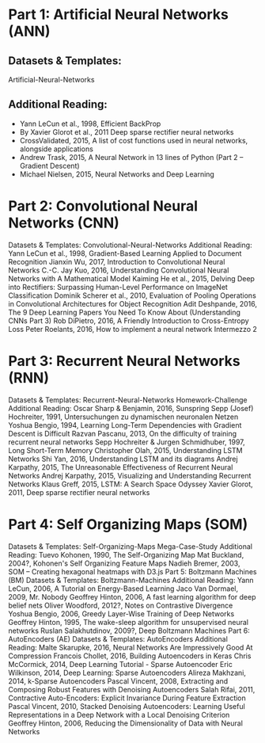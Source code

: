 # Part 1: Artificial Neural Networks (ANN)
## Datasets & Templates:
Artificial-Neural-Networks
## Additional Reading:
<ul>
  <li>
    Yann LeCun et al., 1998, Efficient BackProp
  </li>
  <li>
    By Xavier Glorot et al., 2011 Deep sparse rectifier neural networks
  </li>
  <li>
    CrossValidated, 2015, A list of cost functions used in neural networks, alongside applications

  </li>
    <li>
    Andrew Trask, 2015, A Neural Network in 13 lines of Python (Part 2 – Gradient Descent)

  </li>
    <li>
    Michael Nielsen, 2015, Neural Networks and Deep Learning

  </li>
</ul>

# Part 2: Convolutional Neural Networks (CNN)
Datasets & Templates:
Convolutional-Neural-Networks
Additional Reading:
Yann LeCun et al., 1998, Gradient-Based Learning Applied to Document Recognition
Jianxin Wu, 2017, Introduction to Convolutional Neural Networks
C.-C. Jay Kuo, 2016, Understanding Convolutional Neural Networks with A Mathematical Model
Kaiming He et al., 2015, Delving Deep into Rectifiers: Surpassing Human-Level Performance on ImageNet Classification
Dominik Scherer et al., 2010, Evaluation of Pooling Operations in Convolutional Architectures for Object Recognition
Adit Deshpande, 2016, The 9 Deep Learning Papers You Need To Know About (Understanding CNNs Part 3)
Rob DiPietro, 2016, A Friendly Introduction to Cross-Entropy Loss
Peter Roelants, 2016, How to implement a neural network Intermezzo 2
# Part 3: Recurrent Neural Networks (RNN)
Datasets & Templates:
Recurrent-Neural-Networks
Homework-Challenge
Additional Reading:
Oscar Sharp & Benjamin, 2016, Sunspring
Sepp (Josef) Hochreiter, 1991, Untersuchungen zu dynamischen neuronalen Netzen
Yoshua Bengio, 1994, Learning Long-Term Dependencies with Gradient Descent is Difficult
Razvan Pascanu, 2013, On the difficulty of training recurrent neural networks
Sepp Hochreiter & Jurgen Schmidhuber, 1997, Long Short-Term Memory
Christopher Olah, 2015, Understanding LSTM Networks
Shi Yan, 2016, Understanding LSTM and its diagrams
Andrej Karpathy, 2015, The Unreasonable Effectiveness of Recurrent Neural Networks
Andrej Karpathy, 2015, Visualizing and Understanding Recurrent Networks
Klaus Greff, 2015, LSTM: A Search Space Odyssey
Xavier Glorot, 2011, Deep sparse rectifier neural networks
# Part 4: Self Organizing Maps (SOM)
Datasets & Templates:
Self-Organizing-Maps
Mega-Case-Study
Additional Reading:
Tuevo Kohonen, 1990, The Self-Organizing Map
Mat Buckland, 2004?, Kohonen's Self Organizing Feature Maps
Nadieh Bremer, 2003, SOM – Creating hexagonal heatmaps with D3.js
Part 5: Boltzmann Machines (BM)
Datasets & Templates:
Boltzmann-Machines
Additional Reading:
Yann LeCun, 2006, A Tutorial on Energy-Based Learning
Jaco Van Dormael, 2009, Mr. Nobody
Geoffrey Hinton, 2006, A fast learning algorithm for deep belief nets
Oliver Woodford, 2012?, Notes on Contrastive Divergence
Yoshua Bengio, 2006, Greedy Layer-Wise Training of Deep Networks
Geoffrey Hinton, 1995, The wake-sleep algorithm for unsupervised neural networks
Ruslan Salakhutdinov, 2009?, Deep Boltzmann Machines
Part 6: AutoEncoders (AE)
Datasets & Templates:
AutoEncoders
Additional Reading:
Malte Skarupke, 2016, Neural Networks Are Impressively Good At Compression
Francois Chollet, 2016, Building Autoencoders in Keras
Chris McCormick, 2014, Deep Learning Tutorial - Sparse Autoencoder
Eric Wilkinson, 2014, Deep Learning: Sparse Autoencoders
Alireza Makhzani, 2014, k-Sparse Autoencoders
Pascal Vincent, 2008, Extracting and Composing Robust Features with Denoising Autoencoders
Salah Rifai, 2011, Contractive Auto-Encoders: Explicit Invariance During Feature Extraction
Pascal Vincent, 2010, Stacked Denoising Autoencoders: Learning Useful Representations in a Deep Network with a Local Denoising Criterion
Geoffrey Hinton, 2006, Reducing the Dimensionality of Data with Neural Networks
